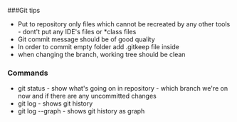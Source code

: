 ###Git tips
- Put to repository only files which cannot be recreated by any other tools - dont't put any IDE's files or *class files
- Git commit message should be of good quality
- In order to commit empty folder add .gitkeep file inside 
- when changing the branch, working tree should be clean

### Commands
- git status - show what's going on in repository - which branch we're on now and if there are any uncommitted changes
- git log - shows git history
- git log --graph - shows git history as graph